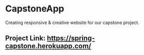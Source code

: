 # CapstoneApp
Creating responsive &amp; creative website for our capstone project.
## Project Link: https://spring-capstone.herokuapp.com/ 
